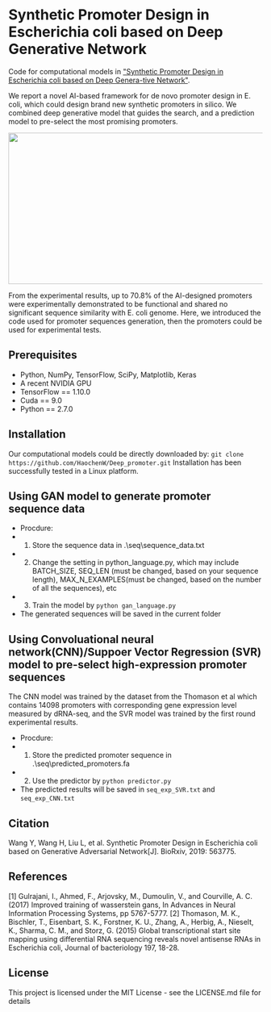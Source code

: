 Synthetic Promoter Design in Escherichia coli based on Deep Generative Network
=====================================

Code for computational models in ["Synthetic Promoter Design in Escherichia coli based on Deep Genera-tive Network"](https://doi.org/10.1101/563775).

We report a novel AI-based framework for de novo promoter design in E. coli, which could design brand new synthetic promoters in silico. We combined deep generative model that guides the search, and a prediction model to pre-select the most promising promoters. 

<p align="center">
  <img width="650" height="300" src="https://github.com/HaochenW/Deep_promoter/blob/master/structure.png">
</p>

From the experimental results, up to 70.8% of the AI-designed promoters were experimentally demonstrated to be functional and shared no significant sequence similarity with E. coli genome. Here, we introduced the code used for promoter sequences generation, then the promoters could be used for experimental tests.



## Prerequisites

- Python, NumPy, TensorFlow, SciPy, Matplotlib, Keras
- A recent NVIDIA GPU
- TensorFlow == 1.10.0
- Cuda == 9.0
- Python == 2.7.0

## Installation
Our computational models could be directly downloaded by:
`git clone https://github.com/HaochenW/Deep_promoter.git`
Installation has been successfully tested in a Linux platform.

## Using GAN model to generate promoter sequence data
- Procdure:
- 1. Store the sequence data in .\seq\sequence_data.txt
- 2. Change the setting in python_language.py, which may include BATCH_SIZE, SEQ_LEN (must be changed, based on your sequence length), MAX_N_EXAMPLES(must be changed, based on the number of all the sequences), etc
- 3. Train the model by `python gan_language.py`
- The generated sequences will be saved in the current folder

## Using Convoluational neural network(CNN)/Suppoer Vector Regression (SVR) model to pre-select high-expression promoter sequences
The CNN model was trained by the dataset from the Thomason et al which contains 14098 promoters with corresponding gene expression level measured by dRNA-seq, and the SVR model was trained by the first round experimental results.
- Procdure:
- 1. Store the predicted promoter sequence in .\seq\predicted_promoters.fa
- 2. Use the predictor by `python predictor.py`
- The predicted results will be saved in `seq_exp_SVR.txt` and `seq_exp_CNN.txt`

## Citation
Wang Y, Wang H, Liu L, et al. Synthetic Promoter Design in Escherichia coli based on Generative Adversarial Network[J]. BioRxiv, 2019: 563775.

## References
[1]  Gulrajani, I., Ahmed, F., Arjovsky, M., Dumoulin, V., and Courville, A. C. (2017) Improved training of wasserstein gans, In Advances in Neural Information Processing Systems, pp 5767-5777.
[2]  Thomason, M. K., Bischler, T., Eisenbart, S. K., Forstner, K. U., Zhang, A., Herbig, A., Nieselt, K., Sharma, C. M., and Storz, G. (2015) Global transcriptional start site mapping using differential RNA sequencing reveals novel antisense RNAs in Escherichia coli, Journal of bacteriology 197, 18-28.


## License
This project is licensed under the MIT License - see the LICENSE.md file for details


